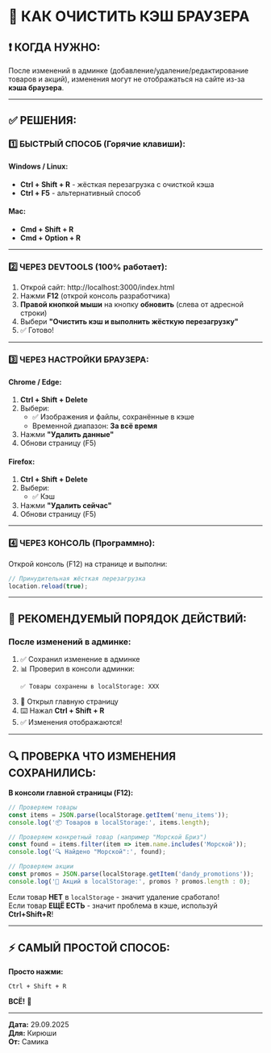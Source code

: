 # 🔄 КАК ОЧИСТИТЬ КЭШ БРАУЗЕРА

## ❗ КОГДА НУЖНО:

После изменений в админке (добавление/удаление/редактирование товаров и акций), изменения могут не отображаться на сайте из-за **кэша браузера**.

---

## ✅ РЕШЕНИЯ:

### **1️⃣ БЫСТРЫЙ СПОСОБ (Горячие клавиши):**

#### **Windows / Linux:**
- **Ctrl + Shift + R** - жёсткая перезагрузка с очисткой кэша
- **Ctrl + F5** - альтернативный способ

#### **Mac:**
- **Cmd + Shift + R**
- **Cmd + Option + R**

---

### **2️⃣ ЧЕРЕЗ DEVTOOLS (100% работает):**

1. Открой сайт: http://localhost:3000/index.html
2. Нажми **F12** (открой консоль разработчика)
3. **Правой кнопкой мыши** на кнопку **обновить** (слева от адресной строки)
4. Выбери **"Очистить кэш и выполнить жёсткую перезагрузку"**
5. ✅ Готово!

---

### **3️⃣ ЧЕРЕЗ НАСТРОЙКИ БРАУЗЕРА:**

#### **Chrome / Edge:**
1. **Ctrl + Shift + Delete**
2. Выбери:
   - ✅ Изображения и файлы, сохранённые в кэше
   - Временной диапазон: **За всё время**
3. Нажми **"Удалить данные"**
4. Обнови страницу (F5)

#### **Firefox:**
1. **Ctrl + Shift + Delete**
2. Выбери:
   - ✅ Кэш
3. Нажми **"Удалить сейчас"**
4. Обнови страницу (F5)

---

### **4️⃣ ЧЕРЕЗ КОНСОЛЬ (Программно):**

Открой консоль (F12) на странице и выполни:

```javascript
// Принудительная жёсткая перезагрузка
location.reload(true);
```

---

## 🎯 РЕКОМЕНДУЕМЫЙ ПОРЯДОК ДЕЙСТВИЙ:

### **После изменений в админке:**

1. ✅ Сохранил изменение в админке
2. 📊 Проверил в консоли админки:
   ```
   ✅ Товары сохранены в localStorage: XXX
   ```
3. 🔄 Открыл главную страницу
4. ⌨️ Нажал **Ctrl + Shift + R**
5. ✅ Изменения отображаются!

---

## 🔍 ПРОВЕРКА ЧТО ИЗМЕНЕНИЯ СОХРАНИЛИСЬ:

**В консоли главной страницы (F12):**

```javascript
// Проверяем товары
const items = JSON.parse(localStorage.getItem('menu_items'));
console.log('📦 Товаров в localStorage:', items.length);

// Проверяем конкретный товар (например "Морской Бриз")
const found = items.filter(item => item.name.includes('Морской'));
console.log('🔍 Найдено "Морской":', found);

// Проверяем акции
const promos = JSON.parse(localStorage.getItem('dandy_promotions'));
console.log('🎁 Акций в localStorage:', promos ? promos.length : 0);
```

Если товар **НЕТ** в `localStorage` - значит удаление сработало!  
Если товар **ЕЩЁ ЕСТЬ** - значит проблема в кэше, используй **Ctrl+Shift+R**!

---

## ⚡ САМЫЙ ПРОСТОЙ СПОСОБ:

**Просто нажми:**
```
Ctrl + Shift + R
```

**ВСЁ!** 🎉

---

**Дата:** 29.09.2025  
**Для:** Кирюши  
**От:** Самика
